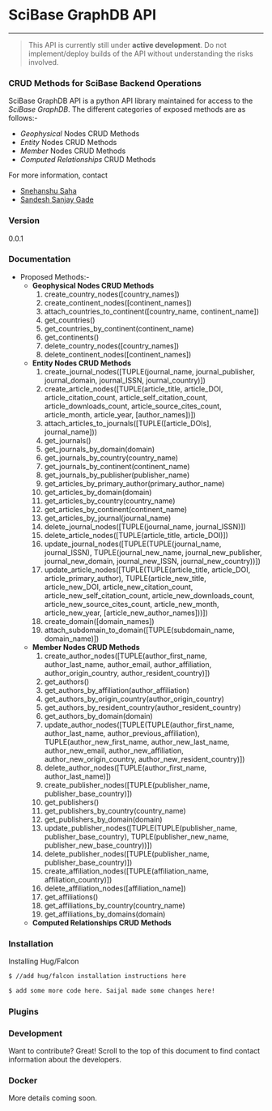 # SciBase GraphDB API
___
> This API is currently still under **active development**. Do not implement/deploy builds of the API without understanding the risks involved.

### CRUD Methods for SciBase Backend Operations
SciBase GraphDB API is a python API library maintained for access to the *SciBase GraphDB*. The different categories of exposed methods are as follows:-
  - *Geophysical* Nodes CRUD Methods
  - *Entity* Nodes CRUD Methods
  - *Member* Nodes CRUD Methods
  - *Computed Relationships* CRUD Methods

For more information, contact 
  - [Snehanshu Saha]
  - [Sandesh Sanjay Gade]

### Version
0.0.1

### Documentation

+ Proposed Methods:-
  - **Geophysical Nodes CRUD Methods**
    1. create_country_nodes([country_names])
    2. create_continent_nodes([continent_names])
    3. attach_countries_to_continent([country_name, continent_name])
    4. get_countries()
    5. get_countries_by_continent(continent_name)
    6. get_continents()
    7. delete_country_nodes([country_names])
    8. delete_continent_nodes([continent_names])
  - **Entity Nodes CRUD Methods**
    1. create_journal_nodes([TUPLE(journal_name, journal_publisher, journal_domain, journal_ISSN, journal_country)])
    2. create_article_nodes([TUPLE(article_title, article_DOI, article_citation_count, article_self_citation_count, article_downloads_count, article_source_cites_count, article_month, article_year, [author_names])])
    3. attach_articles_to_journals([TUPLE([article_DOIs], journal_name]))
    4. get_journals()
    5. get_journals_by_domain(domain)
    6. get_journals_by_country(country_name)
    7. get_journals_by_continent(continent_name)
    8. get_journals_by_publisher(publisher_name)
    9. get_articles_by_primary_author(primary_author_name)
    10. get_articles_by_domain(domain)
    11. get_articles_by_country(country_name)
    12. get_articles_by_continent(continent_name)
    13.	get_articles_by_journal(journal_name)
	14.	delete_journal_nodes([TUPLE(journal_name, journal_ISSN)])
	15.	delete_article_nodes([TUPLE(article_title, article_DOI)])
	16.	update_journal_nodes([TUPLE(TUPLE(journal_name, journal_ISSN), TUPLE(journal_new_name, journal_new_publisher, journal_new_domain, journal_new_ISSN, journal_new_country))])
	17.	update_article_nodes([TUPLE(TUPLE(article_title, article_DOI, article_primary_author), TUPLE(article_new_title, article_new_DOI, article_new_citation_count, article_new_self_citation_count, article_new_downloads_count, article_new_source_cites_count, article_new_month, article_new_year, [article_new_author_names]))])
	18.	create_domain([domain_names])
	19.	attach_subdomain_to_domain([TUPLE(subdomain_name, domain_name)]) 
  - **Member Nodes CRUD Methods**
    1.	create_author_nodes([TUPLE(author_first_name, author_last_name, author_email, author_affiliation, author_origin_country, author_resident_country)])
	2.	get_authors()
	3.	get_authors_by_affiliation(author_affiliation)
	4.	get_authors_by_origin_country(author_origin_country)
	5.	get_authors_by_resident_country(author_resident_country)
	6.	get_authors_by_domain(domain)
	7.	update_author_nodes([TUPLE(TUPLE(author_first_name, author_last_name, author_previous_affiliation), TUPLE(author_new_first_name, author_new_last_name, author_new_email, author_new_affiliation, author_new_origin_country, author_new_resident_country)])
	8.	delete_author_nodes([TUPLE(author_first_name, author_last_name)])
	9. 	create_publisher_nodes([TUPLE(publisher_name, publisher_base_country)])
	10.	get_publishers()
	11.	get_publishers_by_country(country_name)
	12.	get_publishers_by_domain(domain)
	13.	update_publisher_nodes([TUPLE(TUPLE(publisher_name, publisher_base_country), TUPLE(publisher_new_name, publisher_new_base_country))])
	14.	delete_publisher_nodes([TUPLE(publisher_name, publisher_base_country)])
	15.	create_affiliation_nodes([TUPLE(affiliation_name, affiliation_country)])
	16.	delete_affiliation_nodes([affiliation_name])
	17.	get_affiliations()
	18.	get_affiliations_by_country(country_name)
	19.	get_affiliations_by_domains(domain)
  - **Computed Relationships CRUD Methods**

### Installation

Installing Hug/Falcon

```sh
$ //add hug/falcon installation instructions here
```

```sh
$ add some more code here. Saijal made some changes here!
```

### Plugins


### Development

Want to contribute? Great! Scroll to the top of this document to find contact information about the developers.

### Docker

More details coming soon.

[//]: # (These are reference links used in the body of this note and get stripped out when the markdown processor does its job. There is no need to format nicely because it shouldn't be seen. Thanks SO - http://stackoverflow.com/questions/4823468/store-comments-in-markdown-syntax)
   [snehanshu saha]: <snehanshusaha@pes.edu>
   [sandesh sanjay gade]: <fb.com/cyberbeast>
